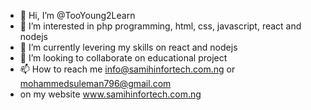 - 👋 Hi, I’m @TooYoung2Learn
- 👀 I’m interested in php programming, html, css, javascript, react and nodejs
- 🌱 I’m currently levering my skills on react and nodejs
- 💞️ I’m looking to collaborate on educational project
- 📫 How to reach me info@samihinfortech.com.ng or mohammedsuleman796@gmail.com
- on my website www.samihinfortech.com.ng
<!---
TooYoung2Learn/TooYoung2Learn is a ✨ special ✨ repository because its `README.md` (this file) appears on your GitHub profile.
You can click the Preview link to take a look at your changes.
--->
